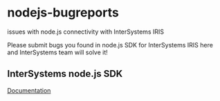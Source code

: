 # nodejs-bugreports
issues with node.js connectivity with InterSystems IRIS

Please submit bugs you found in node.js SDK for InterSystems IRIS here and InterSystems team will solve it!

## InterSystems node.js SDK 
[Documentation](https://docs.intersystems.com/irislatest/csp/docbook/DocBook.UI.Page.cls?KEY=PAGE_nodejs_native)


